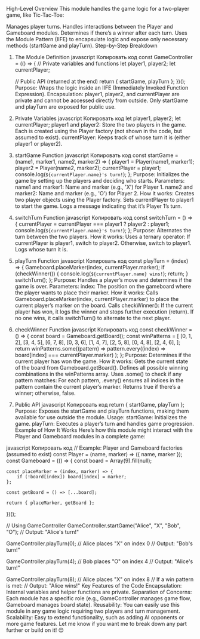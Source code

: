 High-Level Overview
This module handles the game logic for a two-player game, like Tic-Tac-Toe:

Manages player turns.
Handles interactions between the Player and Gameboard modules.
Determines if there’s a winner after each turn.
Uses the Module Pattern (IIFE) to encapsulate logic and expose only necessary methods (startGame and playTurn).
Step-by-Step Breakdown
1. The Module Definition
javascript
Копировать код
const GameController = (() => {
    // Private variables and functions
    let player1, player2;
    let currentPlayer;

    // Public API (returned at the end)
    return { startGame, playTurn };
})();
Purpose: Wraps the logic inside an IIFE (Immediately Invoked Function Expression).
Encapsulation:
player1, player2, and currentPlayer are private and cannot be accessed directly from outside.
Only startGame and playTurn are exposed for public use.
2. Private Variables
javascript
Копировать код
let player1, player2;
let currentPlayer;
player1 and player2: Store the two players in the game. Each is created using the Player factory (not shown in the code, but assumed to exist).
currentPlayer: Keeps track of whose turn it is (either player1 or player2).
3. startGame Function
javascript
Копировать код
const startGame = (name1, marker1, name2, marker2) => {
    player1 = Player(name1, marker1);
    player2 = Player(name2, marker2);
    currentPlayer = player1;
    console.log(`${currentPlayer.name}'s turn!`);
};
Purpose: Initializes the game by setting up the players and deciding who starts.
Parameters:
name1 and marker1: Name and marker (e.g., 'X') for Player 1.
name2 and marker2: Name and marker (e.g., 'O') for Player 2.
How it works:
Creates two player objects using the Player factory.
Sets currentPlayer to player1 to start the game.
Logs a message indicating that it’s Player 1’s turn.
4. switchTurn Function
javascript
Копировать код
const switchTurn = () => {
    currentPlayer = currentPlayer === player1 ? player2 : player1;
    console.log(`${currentPlayer.name}'s turn!`);
};
Purpose: Alternates the turn between the two players.
How it works:
Uses a ternary operator:
If currentPlayer is player1, switch to player2.
Otherwise, switch to player1.
Logs whose turn it is.
5. playTurn Function
javascript
Копировать код
const playTurn = (index) => {
    Gameboard.placeMarker(index, currentPlayer.marker);
    if (checkWinner()) {
        console.log(`${currentPlayer.name} wins!`);
        return;
    }
    switchTurn();
};
Purpose: Handles a player’s move and determines if the game is over.
Parameters:
index: The position on the gameboard where the player wants to place their marker.
How it works:
Calls Gameboard.placeMarker(index, currentPlayer.marker) to place the current player’s marker on the board.
Calls checkWinner():
If the current player has won, it logs the winner and stops further execution (return).
If no one wins, it calls switchTurn() to alternate to the next player.
6. checkWinner Function
javascript
Копировать код
const checkWinner = () => {
    const board = Gameboard.getBoard();
    const winPatterns = [
        [0, 1, 2],
        [3, 4, 5],
        [6, 7, 8],
        [0, 3, 6],
        [1, 4, 7],
        [2, 5, 8],
        [0, 4, 8],
        [2, 4, 6],
    ];
    return winPatterns.some((pattern) =>
        pattern.every((index) => board[index] === currentPlayer.marker)
    );
};
Purpose: Determines if the current player has won the game.
How it works:
Gets the current state of the board from Gameboard.getBoard().
Defines all possible winning combinations in the winPatterns array.
Uses .some() to check if any pattern matches:
For each pattern, .every() ensures all indices in the pattern contain the current player’s marker.
Returns true if there’s a winner; otherwise, false.
7. Public API
javascript
Копировать код
return { startGame, playTurn };
Purpose: Exposes the startGame and playTurn functions, making them available for use outside the module.
Usage:
startGame: Initializes the game.
playTurn: Executes a player’s turn and handles game progression.
Example of How It Works
Here’s how this module might interact with the Player and Gameboard modules in a complete game:

javascript
Копировать код
// Example: Player and Gameboard factories (assumed to exist)
const Player = (name, marker) => ({ name, marker });
const Gameboard = (() => {
    const board = Array(9).fill(null);

    const placeMarker = (index, marker) => {
        if (!board[index]) board[index] = marker;
    };

    const getBoard = () => [...board];

    return { placeMarker, getBoard };
})();

// Using GameController
GameController.startGame("Alice", "X", "Bob", "O"); 
// Output: "Alice's turn!"

GameController.playTurn(0); 
// Alice places "X" on index 0
// Output: "Bob's turn!"

GameController.playTurn(4);
// Bob places "O" on index 4
// Output: "Alice's turn!"

GameController.playTurn(8);
// Alice places "X" on index 8
// If a win pattern is met:
// Output: "Alice wins!"
Key Features of the Code
Encapsulation: Internal variables and helper functions are private.
Separation of Concerns: Each module has a specific role (e.g., GameController manages game flow, Gameboard manages board state).
Reusability: You can easily use this module in any game logic requiring two players and turn management.
Scalability: Easy to extend functionality, such as adding AI opponents or more game features.
Let me know if you want me to break down any part further or build on it! 😊